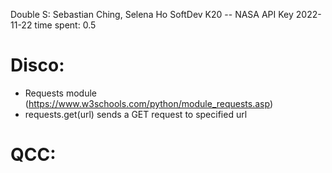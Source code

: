 Double S: Sebastian Ching, Selena Ho
SoftDev
K20 -- NASA API Key
2022-11-22
time spent: 0.5

# Disco:
- Requests module (https://www.w3schools.com/python/module_requests.asp)
- requests.get(url) sends a GET request to specified url

# QCC: